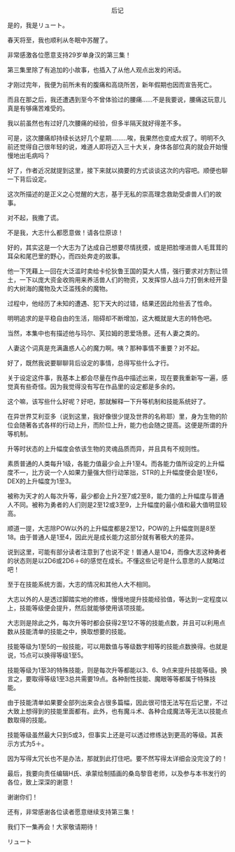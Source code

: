 <p align="center">后记</p>

是的，我是リュート。

春天将至，我也顺利从冬眠中苏醒了。

非常感激各位愿意支持29岁单身汉的第三集！

第三集里除了有追加的小故事，也插入了从他人观点出发的闲话。

才刚过完年，我便为前所未有的腹痛和高烧所苦，新年假期也因而宣告死亡。

而且在那之后，我还遭遇到至今不曾体验过的腰痛……不是我要说，腰痛这玩意儿真是有够痛苦难受的。

我以前虽然也有过好几次腰痛的经验，但多半隔天就好得差不多。

可是，这次腰痛却持续长达好几个星期………唉，我果然也变成大叔了。明明不久前还觉得自己很年轻的说，难道人即将迈入三十大关，身体各部位真的就会开始慢慢地出毛病吗？

好了，作者近况就提到这里，接下来就以摘要的方式谈谈这次的内容吧。顺便也聊一下背后设定。

这次所描述的是正义之心觉醒的大志，基于无私的崇高理念救助受虐兽人们的故事。

对不起，我撒了谎。

不是我，大志什么都愿意做！请各位原谅！

好的，其实这是一个大志为了达成自己想要尽情抚摸，或是把脸埋进兽人毛茸茸的耳朵和尾巴里的野心，而四处奔走的故事。

他一下凭藉上一回在大泛滥时卖给卡伦狄鲁王国的莫大人情，强行要求对方割让领土，一下以庞大资金收购用来养活兽人们的物资，又发挥惊人战斗力打倒未经开垦的大树海的魔物及大泛滥残余的魔物。

过程中，他经历了未知的遭遇、犯下天大的过错，结果还因此险些丢了性命。

明明追求的是平稳自由的生活，阻碍却不断增加，这大概就是大志的特色吧。

当然，本集中也有描述他与玛尔、芙拉姆的恩爱场景。还有人妻之类的。

人妻这个词真是充满蛊惑人心的魔力啊。咦？那种事情不重要？对不起。

好了，既然我说要聊聊背后设定的事情，总得写些什么才行。

关于设定这件事，我基本上都会尽量在作品中描述出来，现在要我重新写一遍，感觉真有些奇怪。因为我觉得没有写在作品里的设定都是多余的。

这个嘛，该写些什么好呢？好吧，那就解释一下升等机制和技能系统好了。

在异世界艾利亚多（说到这里，我好像很少提及世界的名称耶）里，身为生物的阶位会随著各式各样的行动上升，而阶位上升，能力也会随之提高。这便是所谓的升等机制。

升等时状态的上升幅度会依该生物的灵魂品质而异，并且具有不规则性。

素质普通的人类每升1级，各能力值最少会上升1至4。而各能力值所设定的上升幅度不一，比方说一个人如果力量强大但行动笨拙，STR的上升幅度便会是1至6，DEX的上升幅度为1至3。

被称为天才的人每次升等，最少都会上升2至7或2至8，能力值的上升幅度与普通人不同。被称为勇者的人们则是2至12或3至9，上升幅度的最小值和最大值明显较高。

顺道一提，大志除POW以外的上升幅度都是2至12，POW的上升幅度则是8至18。由于普通人是1至4，因此光是成长能力这部分就有著极大的差异。

说到这里，可能有部分读者注意到了也说不定！普通人是1D4，而像大志这种勇者的状态则是以2D6或2D6＋6的感觉在成长。不懂这些记号是什么意思的人就略过吧！

至于在技能系统方面，大志的情况和其他人大不相同。

大志以外的人是透过脚踏实地的修练，慢慢地提升技能经验值，等达到一定程度以上，技能等级便会提升，然后就能够使用该项技能。

大志则是除此之外，每次升等时都会获得2至12不等的技能点数，并且可以利用点数从技能清单的技能之中，换取想要的技能。

技能等级为1至5的一般技能，可以用数值与等级数字相等的技能点数换得。也就是说，15点可以换得等级1至5。

技能等级为1至3的特殊技能，则是每次升等都能以3、6、9点来提升技能等级。换言之，要取得等级1至3总共需要19点。各种耐性技能、魔眼等等都属于特殊技能。

由于技能清单如果要全部列出来会占很多篇幅，因此很可惜无法写在后记里，不过大致上想得到的技能里面都有。此外，也有魔斗术、各种合成魔法等无法以技能点数取得的技能。

技能等级虽然最大只到5或3，但事实上还是可以透过修练达到更高的等级。其表示方式为5＋。

因为写得太冗长也不是办法，那就到此打住吧。要不然写得太详细会没完没了的！

最后，我要向责任编辑H氏、承蒙绘制插画的桑岛黎音老师，以及参与本书发行的各位，致上深深的谢意！

谢谢你们！

还有，非常感谢各位读者愿意继续支持第三集！

我们下一集再会！大家敬请期待！

リュート

